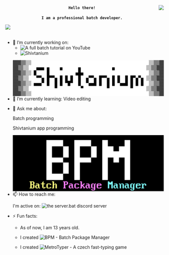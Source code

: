 <div>
  <img align="right" src="https://github-readme-stats.vercel.app/api/top-langs/?username=Shivter14&layout=compact&count_private=true&langs_count=8&hide_border=true&theme=dark">
  <div align="center"><b>
    
    Hello there!
    
    I am a professional batch developer.
  </b></div>
  <img align="left" src="https://komarev.com/ghpvc/?username=Shivter14&style=for-the-badge">
</div>

<br></br>

- 🔭 I’m currently working on:
  - ![A full batch tutorial on YouTube](https://youtu.be/zdygVs2Ajbs?si=oO-4qVDWnR6m4NCa)
  - ![Shivtanium](https://github.com/Shivter14/Shivtanium)
  
<img align="right" width=480 src="https://raw.githubusercontent.com/Shivter14/Shivtanium/main/Shivtanium.png">

- 🌱 I’m currently learning: Video editing

- 💬 Ask me about:

  Batch programming

  Shivtanium app programming

<img align="right" width=480 src="https://github.com/Shivter14/BPM/blob/main/BPM.png">

- 📫 How to reach me:

  I'm active on: ![the server.bat discord server](https://discord.gg/cQNj5C3wtS)

- ⚡ Fun facts:

  - As of now, I am 13 years old.
  
  - I created ![BPM - Batch Package Manager](https://github.com/Shivter14/BPM)
  
  - I created ![MetroTyper - A czech fast-typing game](https://github.com/Shivter14/MetroTyper)
